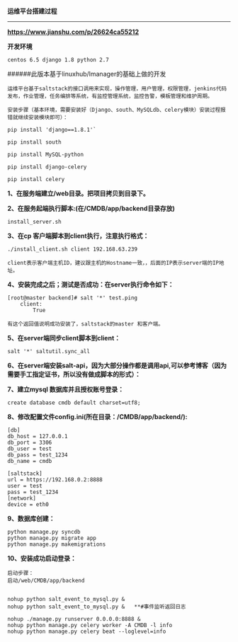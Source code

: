 **运维平台搭建过程**
___

**https://www.jianshu.com/p/26624ca55212**

**开发环境**

    centos 6.5 django 1.8 python 2.7
    
######此版本基于linuxhub/lmanager的基础上做的开发


    运维平台基于saltstack的接口调用来实现，操作管理，用户管理，权限管理，jenkins代码发布，作业管理，任务编排等系统，有监控管理系统，监控告警，模板管理和维护周期。
    
    安装步骤（基本环境，需要安装好（Django、south、MySQLdb、celery模块）安装过程报错就继续安装模块即可）：

    pip install 'django==1.8.1'`
    
    pip install south
    
    pip install MySQL-python
    
    pip install django-celery
    
    pip install celery

**1、在服务端建立/web目录。把项目拷贝到目录下。**

**2、在服务起端执行脚本:(在/CMDB/app/backend目录存放)**

    install_server.sh
    
**3、在cp 客户端脚本到client执行，注意执行格式：**

    ./install_client.sh client 192.168.63.239     
    
    client表示客户端主机ID，建议跟主机的Hostname一致，，后面的IP表示server端的IP地址。
    
**4、安装完成之后；测试是否成功：在server执行命令如下：**

    [root@master backend]# salt '*' test.ping
        client:
            True
        
    有这个返回值说明成功安装了，saltstack的master 和客户端。
    
**5、在server端同步client脚本到client：**
    
    salt '*' saltutil.sync_all
    
**6、在server端安装salt-api，因为大部分操作都是调用api,可以参考博客（因为需要手工指定证书，所以没有做成脚本的形式）：**

**7、建立mysql 数据库并且授权账号登录：**

    create database cmdb default charset=utf8;
    
**8、修改配置文件config.ini(所在目录：/CMDB/app/backend/):**

    [db]
    db_host = 127.0.0.1  
    db_port = 3306
    db_user = test
    db_pass = test_1234
    db_name = cmdb
    
    [saltstack]
    url = https://192.168.0.2:8888
    user = test
    pass = test_1234
    [network]
    device = eth0

**9、数据库创建：**

    python manage.py syncdb
    python manage.py migrate app
    python manage.py makemigrations
    
**10、安装成功启动登录：**

    启动步骤：
    启动/web/CMDB/app/backend
    
    
    nohup python salt_event_to_mysql.py &
    nohup python salt_event_to_mysql.py &   **#事件监听返回日志
    
    nohup ./manage.py runserver 0.0.0.0:8888 &
    nohup python manage.py celery worker -A CMDB -l info
    nohup python manage.py celery beat --loglevel=info

